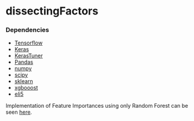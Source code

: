 # dissectingFactors

### Dependencies

- [Tensorflow](https://www.tensorflow.org)
- [Keras](https://keras.io)
- [KerasTuner](https://keras.io/keras_tuner/)
- [Pandas](https://pandas.pydata.org)
- [numpy](https://numpy.org)
- [scipy](https://scipy.org)
- [sklearn](https://scikit-learn.org/stable/)
- [xgbooost](https://xgboost.readthedocs.io/en/stable/)
- [eli5](https://eli5.readthedocs.io/en/latest/)


<!-- - [pickle](https://docs.python.org/3.9/library/pickle.html#module-pickle) -->
Implementation of Feature Importances using only Random Forest can be seen [here](https://github.com/Ulises-Rosas/GGpy).


